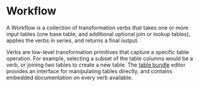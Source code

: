 # Workflow

A Workflow is a collection of transformation verbs that takes one or more input tables (one base table, and additional optional join or lookup tables), applies the verbs in series, and returns a final output.

Verbs are low-level transformation primitives that capture a specific table operation. For example, selecting a subset of the table columns would be a verb, or joining two tables to create a new table. The [table bundle](./tablebundle.md) editor provides an interface for manipulating tables directly, and contains embedded documentation on every verb available.

